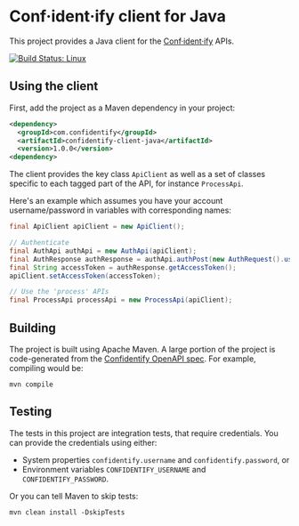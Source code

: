 # Conf·ident·ify client for Java

This project provides a Java client for the [Conf·ident·ify](https://confidentify.com) APIs. 

[![Build Status: Linux](https://travis-ci.org/confidentify/confidentify-client-java.svg?branch=master)](https://travis-ci.org/confidentify/confidentify-client-java)

## Using the client

First, add the project as a Maven dependency in your project:

```xml
<dependency>
  <groupId>com.confidentify</groupId>
  <artifactId>confidentify-client-java</artifactId>
  <version>1.0.0</version>
<dependency>
``` 

The client provides the key class `ApiClient` as well as a set of classes specific to each tagged part of the API, for instance `ProcessApi`.

Here's an example which assumes you have your account username/password in variables with corresponding names:

```java
final ApiClient apiClient = new ApiClient();

// Authenticate
final AuthApi authApi = new AuthApi(apiClient);
final AuthResponse authResponse = authApi.authPost(new AuthRequest().username(USERNAME).password(PASSWORD));
final String accessToken = authResponse.getAccessToken();
apiClient.setAccessToken(accessToken);

// Use the 'process' APIs
final ProcessApi processApi = new ProcessApi(apiClient);
```


## Building

The project is built using Apache Maven. A large portion of the project is code-generated from the [Confidentify OpenAPI spec](https://api.confidentify.com/openapi?format=yaml). For example, compiling would be:

```
mvn compile
```

## Testing

The tests in this project are integration tests, that require credentials. You can provide the credentials using either:

 * System properties `confidentify.username` and `confidentify.password`, or
 * Environment variables `CONFIDENTIFY_USERNAME` and `CONFIDENTIFY_PASSWORD`. 

Or you can tell Maven to skip tests:

```
mvn clean install -DskipTests
```
